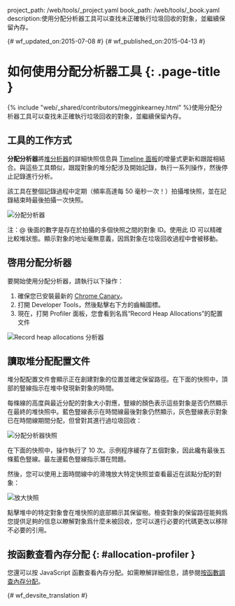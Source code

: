 project_path: /web/tools/_project.yaml
book_path: /web/tools/_book.yaml
description:使用分配分析器工具可以查找未正確執行垃圾回收的對象，並繼續保留內存。

{# wf_updated_on:2015-07-08 #}
{# wf_published_on:2015-04-13 #}

# 如何使用分配分析器工具 {: .page-title }

{% include "web/_shared/contributors/megginkearney.html" %}使用分配分析器工具可以查找未正確執行垃圾回收的對象，並繼續保留內存。



## 工具的工作方式

**分配分析器**將[堆分析器](/web/tools/chrome-devtools/profile/memory-problems/heap-snapshots)的詳細快照信息與 [Timeline 面板](/web/tools/chrome-devtools/profile/evaluate-performance/timeline-tool)的增量式更新和跟蹤相結合。與這些工具類似，跟蹤對象的堆分配涉及開始記錄，執行一系列操作，然後停止記錄進行分析。






該工具在整個記錄過程中定期（頻率高達每 50 毫秒一次！）拍攝堆快照，並在記錄結束時最後拍攝一次快照。

![分配分析器](imgs/object-tracker.png)

注：@ 後面的數字是存在於拍攝的多個快照之間的對象 ID。使用此 ID 可以精確比較堆狀態。顯示對象的地址毫無意義，因爲對象在垃圾回收過程中會被移動。

## 啓用分配分析器

要開始使用分配分析器，請執行以下操作：

1. 確保您已安裝最新的 [Chrome Canary](https://www.google.com/intl/en/chrome/browser/canary.html)。
2. 打開 Developer Tools，然後點擊右下方的齒輪圖標。
3. 現在，打開 Profiler 面板，您會看到名爲“Record Heap Allocations”的配置文件

![Record heap allocations 分析器](imgs/record-heap.png)

## 讀取堆分配配置文件

堆分配配置文件會顯示正在創建對象的位置並確定保留路徑。在下面的快照中，頂部的豎線指示在堆中發現新對象的時間。


每條線的高度與最近分配的對象大小對應，豎線的顏色表示這些對象是否仍然顯示在最終的堆快照中。藍色豎線表示在時間線最後對象仍然顯示，灰色豎線表示對象已在時間線期間分配，但曾對其進行過垃圾回收：





![分配分析器快照](imgs/collected.png)

在下面的快照中，操作執行了 10 次。示例程序緩存了五個對象，因此纔有最後五條藍色豎線。最左邊藍色豎線指示潛在問題。



然後，您可以使用上面時間線中的滑塊放大特定快照並查看最近在該點分配的對象：


![放大快照](imgs/sliders.png)

點擊堆中的特定對象會在堆快照的底部顯示其保留樹。檢查對象的保留路徑能夠爲您提供足夠的信息以瞭解對象爲什麼未被回收，您可以進行必要的代碼更改以移除不必要的引用。

## 按函數查看內存分配 {: #allocation-profiler }

您還可以按 JavaScript 函數查看內存分配。如需瞭解詳細信息，請參閱[按函數調查內存分配](index#allocation-profile)。




{# wf_devsite_translation #}
